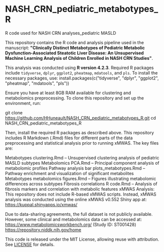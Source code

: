 # NASH_CRN_pediatric_metabotypes_R
R code used for NASH CRN analyses_pediatric MASLD

This repository contains the R code and analysis pipeline used in the manuscript: **"Clinically Distinct Metabotypes of Pediatric Metabolic Dysfunction-Associated Steatotic Liver Disease: An Unsupervised Machine Learning Analysis of Children Enrolled in NASH CRN Studies"**. 

This analysis was conducted using **R version 4.2.3**. Required R packages include `tidyverse`, `dplyr`, `ggplot2`, `pheatmap`, `mdatools`, and `pls`. To install the necessary packages, use:
install.packages(c("tidyverse", "dplyr", "ggplot2", "pheatmap", "mdatools", "pls"))

Ensure you have at least 8GB RAM available for clustering and metabolomics preprocessing. To clone this repository and set up the environment, run:

git clone https://github.com/HHuneault/NASH_CRN_pediatric_metabotypes_R.git
cd NASH_CRN_pediatric_metabotypes_R

Then, install the required R packages as described above. This repository includes R Markdown (.Rmd) files for different parts of the data preprocessing and statistical analysis prior to running xMWAS. The key files are:

Metabotypes clustering.Rmd – Unsupervised clustering analysis of pediatric MASLD subtypes
Metabolomics PCA.Rmd – Principal component analysis of metabolomic profiles
Pathway analysis bar plots_metabotypes.Rmd – Pathway enrichment and visualization of significant metabolites
Metabotypes metabolomics figures.Rmd – Figures illustrating metabolomic differences across subtypes
Fibrosis correlations R code.Rmd – Analysis of fibrosis markers and correlation with metabolic features
xMWAS Analysis: This repository does not include R-based xMWAS scripts. Instead, xMWAS analysis was conducted using the online xMWAS v0.552​ Shiny app at: https://kuppal.shinyapps.io/xmwas/

Due to data-sharing agreements, the full dataset is not publicly available. However, some clinical and metabolomics data can be accessed at:
https://www.metabolomicsworkbench.org/ (Study ID: ST001428) 
https://repository.niddk.nih.gov/home

This code is released under the MIT License, allowing reuse with attribution. See [LICENSE](LICENSE) for details.
